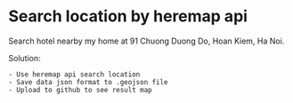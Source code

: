 # Search location by heremap api

Search hotel nearby my home at 91 Chuong Duong Do, Hoan Kiem, Ha Noi.

Solution:

    - Use heremap api search location
    - Save data json format to .geojson file
    - Upload to github to see result map
